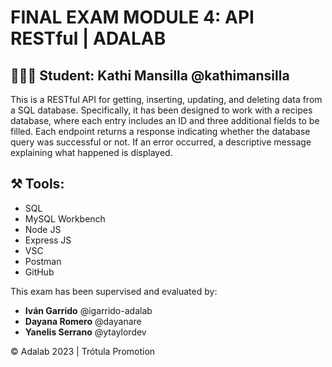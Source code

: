 # FINAL EXAM MODULE 4: API RESTful | ADALAB 
## 👩🏻‍💻 Student: **Kathi Mansilla** @kathimansilla 

This is a RESTful API for getting, inserting, updating, and deleting data from a SQL database. Specifically, it has been designed to work with a recipes database, where each entry includes an ID and three additional fields to be filled. Each endpoint returns a response indicating whether the database query was successful or not. If an error occurred, a descriptive message explaining what happened is displayed.

## ⚒️ Tools: 
- SQL
- MySQL Workbench
- Node JS
- Express JS
- VSC
- Postman
- GitHub

This exam has been supervised and evaluated by:

- **Iván Garrido** @igarrido-adalab
- **Dayana Romero** @dayanare
- **Yanelis Serrano** @ytaylordev

© Adalab 2023 | Trótula Promotion
